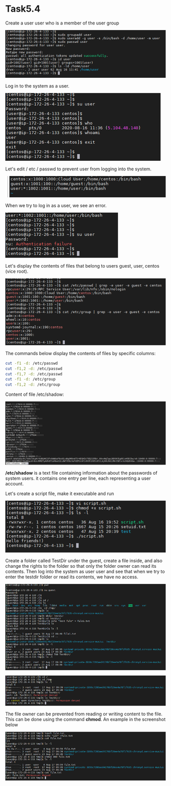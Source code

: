 ﻿# Task5.4

Create a user user who is a member of the user group

![](images/user_user.png)

Log in to the system as a user.

![](images/logged_user.png)

Let's edit / etc / passwd to prevent user from logging into the system.

![](images/stop_user.png)

When we try to log in as a user, we see an error.

![](images/user_error.png)

Let's display the contents of files that belong to users guest, user, centos (vice root).

![](images/passwd_and_group.png)

The commands below display the contents of files by specific columns:
```bash
cut -f1 -d: /etc/passwd
cut -f1,2 -d: /etc/passwd
cut -f1,7 -d: /etc/passwd
cut -f1 -d: /etc/group
cut -f1,2 -d: /etc/group
```
Content of file /etc/shadow:<br>

![](images/shadow.png)

**/etc/shadow** is a text file containing information about the passwords of system users. it contains one entry per line, each representing a user account.


Let's create a script file, make it executable and run

![](images/script.png)

Create a folder called TestDir under the guest, create a file inside, and also change the rights to the folder so that only the folder owner can read its contents. Then log into the system as user user and see that when we try to enter the testdir folder or read its contents, we have no access.

![](images/testdir.png)

![](images/usercantopentestdir.png)


The file owner can be prevented from reading or writing content to the file. This can be done using the command **chmod**. An example in the screenshot below

![](images/owner%20error.png)
